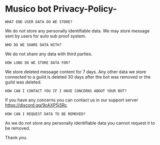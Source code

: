 # Musico bot Privacy-Policy-


 
``WHAT END USER DATA DO WE STORE?``

We do not store any personally identifiable data.
We may store message sent by users for auto sub proof system.


``WHO DO WE SHARE DATA WITH?``

We do not share any data with third parties.

``HOW LONG DO WE STORE DATA FOR?``

We store deleted message content for 7 days.
Any other data we store connected to a guild is deleted 30 days after the bot was removed or the guild was deleted.

``HOW CAN I CONTACT YOU IF I HAVE CONCERNS ABOUT YOUR BOT?``

If you have any concerns you can contact us in our support server https://discord.gg/9cAXP5j5Rc

``HOW CAN I REQUEST DATA TO BE REMOVED?``

As we do not store any personally identifiable data you cannot request it to be removed.

Thank you.

